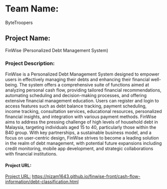 # Team Name: 
ByteTroopers

## Project Name: 
FinWise (Personalized Debt Management System)

### Project Description:
FinWise is a Personalized Debt Management System designed to empower users in effectively managing their debts and enhancing their financial well-being. The system offers a comprehensive suite of functions aimed at analyzing personal cash flow, providing tailored financial recommendations, automating scheduling and decision-making processes, and offering extensive financial management education. Users can register and login to access features such as debt balance tracking, payment scheduling, income tracking, consultation services, educational resources, personalized financial insights, and integration with various payment methods. FinWise aims to address the pressing challenge of high levels of household debt in Malaysia, targeting individuals aged 15 to 40, particularly those within the B40 group. With key partnerships, a sustainable business model, and a focus on user-centric design, FinWise strives to become a leading solution in the realm of debt management, with potential future expansions including credit monitoring, mobile app development, and strategic collaborations with financial institutions.

#### Project URL:
[Project URL:](https://nizam1643.github.io/finwise-front/cash-flow-information/debt-classification.html) https://nizam1643.github.io/finwise-front/cash-flow-information/debt-classification.html
